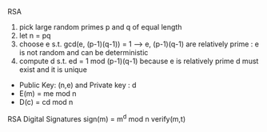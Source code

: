 RSA
1. pick large random primes p and q of equal length
2. let n = pq
3. choose e s.t. gcd(e, (p-1)(q-1)) = 1 --> e, (p-1)(q-1) are relatively prime : e is not random and can be deterministic
4. compute d s.t. ed = 1 mod (p-1)(q-1) because e is relatively prime d must exist and it is unique
- Public Key: (n,e) and Private key : d
- E(m) = me mod n
- D(c) = cd mod n

RSA Digital Signatures 
sign(m) = m<sup>d</sup> mod n 
verify(m,t)

